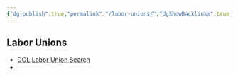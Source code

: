 ```yaml
---
{"dg-publish":true,"permalink":"/labor-unions/","dgShowBacklinks":true,"dgShowLocalGraph":true}
---
```



## Labor Unions
- [DOL Labor Union Search](https://olms.dol-esa.gov/olpdr)
- [](https://unions.org/#directory)
